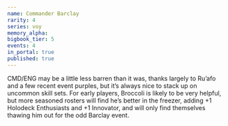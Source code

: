 ```yaml
---
name: Commander Barclay
rarity: 4
series: voy
memory_alpha:
bigbook_tier: 5
events: 4
in_portal: true
published: true
---
```


CMD/ENG may be a little less barren than it was, thanks largely to Ru’afo and a few recent event purples, but it’s always nice to stack up on uncommon skill sets. For early players, Broccoli is likely to be very helpful, but more seasoned rosters will find he’s better in the freezer, adding +1 Holodeck Enthusiasts and +1 Innovator, and will only find themselves thawing him out for the odd Barclay event.
